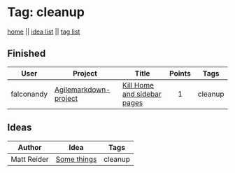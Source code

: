 # Tag: cleanup  
  
[home](../index.md) || [idea list](../ideas.md) || [tag list](../tags.md)  
  
## Finished  
| User | Project | Title | Points | Tags |  
|---|---|---|:---:|---|  
| falconandy | [Agilemarkdown-project](../agilemarkdown-project.md) | [Kill Home and sidebar pages](../agilemarkdown-project/kill-Home-and-sidebar-pages.md) | 1 | cleanup |  
  
## Ideas  
  
| Author | Idea | Tags |  
|---|---|---|  
| Matt Reider | [Some things](../ideas/some-things.md) | cleanup |  
